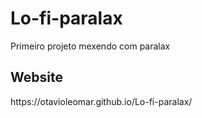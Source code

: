 # Lo-fi-paralax
Primeiro projeto mexendo com paralax

<h2>Website</h2>
https://otavioleomar.github.io/Lo-fi-paralax/
